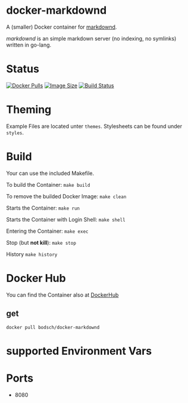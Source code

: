 # docker-markdownd

A (smaller) Docker container for [markdownd](https://github.com/aerth/markdownd).

*markdownd* is an simple markdown server (no indexing, no symlinks) written in go-lang.


# Status

[![Docker Pulls](https://img.shields.io/docker/pulls/bodsch/docker-markdownd.svg?branch=1705-03)][hub]
[![Image Size](https://images.microbadger.com/badges/image/bodsch/docker-markdownd.svg?branch=1705-03)][microbadger]
[![Build Status](https://travis-ci.org/bodsch/docker-markdownd.svg?branch=1705-03)][travis]

[hub]: https://hub.docker.com/r/bodsch/docker-markdownd/
[microbadger]: https://microbadger.com/images/bodsch/docker-markdownd
[travis]: https://travis-ci.org/bodsch/docker-markdownd

# Theming

Example Files are located unter `themes`.
Stylesheets can be found under `styles`.


# Build

Your can use the included Makefile.

To build the Container: `make build`

To remove the builded Docker Image: `make clean`

Starts the Container: `make run`

Starts the Container with Login Shell: `make shell`

Entering the Container: `make exec`

Stop (but **not kill**): `make stop`

History `make history`


# Docker Hub

You can find the Container also at  [DockerHub](https://hub.docker.com/r/bodsch/docker-markdownd)

## get

    docker pull bodsch/docker-markdownd


# supported Environment Vars

# Ports

 - 8080
